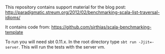 This repository contains support material for the blog post: http://paradigmatic.streum.org/2012/02/benchmarking-scala-list-traversal-idioms/

It contains code from: https://github.com/sirthias/scala-benchmarking-template

To run you will need sbt 0.11.x. In the root directory type `sbt run -Jjit=-server`. This will run the tests with the server vm.
